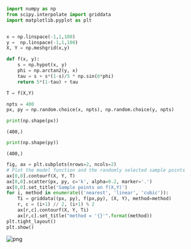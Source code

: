 ```python
import numpy as np
from scipy.interpolate import griddata
import matplotlib.pyplot as plt
```


```python

```


```python
x = np.linspace(-1,1,100)
y =  np.linspace(-1,1,100)
X, Y = np.meshgrid(x,y)
```


```python
def f(x, y):
    s = np.hypot(x, y)
    phi = np.arctan2(y, x)
    tau = s + s*(1-s)/5 * np.sin(6*phi) 
    return 5*(1-tau) + tau
```


```python
T = f(X,Y)
```


```python
npts = 400
px, py = np.random.choice(x, npts), np.random.choice(y, npts)
```


```python
print(np.shape(px))
```

    (400,)
    


```python
print(np.shape(py))
```

    (400,)
    


```python
fig, ax = plt.subplots(nrows=2, ncols=2)
# Plot the model function and the randomly selected sample points
ax[0,0].contourf(X, Y, T)
ax[0,0].scatter(px, py, c='k', alpha=0.2, marker='.')
ax[0,0].set_title('Sample points on f(X,Y)')
for i, method in enumerate(('nearest', 'linear', 'cubic')):
    Ti = griddata((px, py), f(px,py), (X, Y), method=method)
    r, c = (i+1) // 2, (i+1) % 2
    ax[r,c].contourf(X, Y, Ti)
    ax[r,c].set_title("method = '{}'".format(method))
plt.tight_layout()
plt.show()
```


    
![png](output_8_0.png)
    

